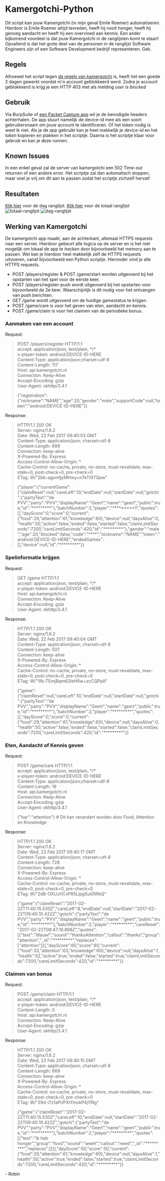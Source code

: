 # Kamergotchi-Python
Dit script kan jouw Kamergotchi (in mijn geval Emile Roemer) automatiseren. Hierdoor is Emile Roemer altijd tevreden, heeft hij nooit honger, heeft hij genoeg aandacht en heeft hij een overvloed aan kennis.
Een ander bijkomend voordeel is dat jouw Kamergotchi in de ranglijsten komt te staan! Opvallend is dat het grote deel van de personen in de ranglijst Software Engineers zijn of een Software Development bedrijf representeren. Gek.

## Regels
Alhoewel het script tegen [de regels van kamergotchi](https://web.archive.org/web/20170221212443/http://www.kamergotchi.nl/faq/) is, heeft het een goede 2 dagen gewerkt voordat m'n account geblokkeerd werd.
Zodra je account geblokkeerd is krijg je een HTTP 403 met als melding _user is blocked_

## Gebruik
Via BurpSuite of [een Packet Capture app](https://play.google.com/store/apps/details?id=app.greyshirts.sslcapture) wil je de benodigde headers achterhalen. De app stuurt namelijk de device-id mee als een soort gebruikersnaam om jouw account te identificeren. Of het token nodig is weet ik niet.
Als je de app gebruikt kan je heel makkelijk je *device-id* en het *token* kopieren en plakken in het scriptje.
Daarna is het scriptje klaar voor gebruik en kan je deze runnen.

## Known Issues
In een enkel geval zal de server van kamergotchi een 502 Time-out returnen of een andere error. Het scriptje zal dan automatisch stoppen, maar voel je vrij om dit aan te passen zodat het scriptje zichzelf hervat!

## Resultaten
[Klik hier](https://web.archive.org/web/20170221211845/http://www.kamergotchi.nl/ranglijst/) voor de dag ranglijst.
[Klik hier](https://web.archive.org/web/20170221211828/http://www.kamergotchi.nl/totaal-ranglijst/) voor de totaal ranglijst
![totaal-ranglijst](http://i.imgur.com/OyyT76Ql.png) ![dag-ranglijst](http://i.imgur.com/x0odavPl.png)

## Werking van Kamergotchi
De kamergotchi app maakt, aan de achterkant, allemaal HTTPS requests naar een server. Hierdoor gebeurt alle logica op de server en is het niet mogelijk om lokaal de app te _hacken_ door bijvoorbeeld het memory aan te passen.
Wel kan je hierdoor heel makkelijk zelf de HTTPS requests uitvoeren, vanaf bijvoorbeeld een Python scriptje. Hieronder vind je alle HTTPS requests.
- POST /players/register & POST /game/start worden uitgevoerd bij het opstarten van het spel voor de eerste keer.
- POST /players/register-push wordt uitgevoerd bij het opstarten voor bijvoorbeeld de 2e keer. Waarschijnlijk is dit nodig voor het ontvangen van push berichten.
- GET /game wordt uitgevoerd om de huidige gamestatus te krijgen.
- POST /game/care is voor het geven van eten, aandacht en kennis.
- POST /game/claim is voor het claimen van de periodieke bonus.

### Aanmaken van een account
Request:
> POST /players/register HTTP/1.1  
> accept: application/json, text/plain, \*/\*  
> x-player-token: android:DEVICE-ID-HERE  
> Content-Type: application/json;charset=utf-8  
> Content-Length: 117  
> Host: api.kamergotchi.nl  
> Connection: Keep-Alive  
> Accept-Encoding: gzip  
> User-Agent: okhttp/3.4.1  
>   
> {"registration":{"nickname":"NAME","age":20,"gender":"male","supportCode":null,"token":"android:DEVICE-ID-HERE"}}  

Response:  
> HTTP/1.1 200 OK  
> Server: nginx/1.6.2  
> Date: Wed, 22 Feb 2017 09:40:03 GMT  
> Content-Type: application/json; charset=utf-8  
> Content-Length: 699  
> Connection: keep-alive  
> X-Powered-By: Express  
> Access-Control-Allow-Origin: *  
> Cache-Control: no-cache, private, no-store, must-revalidate, max-stale=0, post-check=0, pre-check=0  
> ETag: W/"2bb-agomljyMHwy+n7kTf4TQaw"  
>  
> {"player":{"currentGame":{"claimReset":null,"careLeft":10,"endDate":null,"startDate":null,"gotchi":{"partyText":"de PVV","party":"PVV","displayName":"Geert","name":"geert","public":true,"id":"\*\*\*\*\*\*\*\*\*"},"batchNumber":2,"player":"\*\*\*\*\*\*\*\*\*1","quotes":[],"dayScore":0,"score":0,"current":{"food":29,"attention":61,"knowledge":60},"device":null,"daysAlive":0,"health":50,"active":false,"ended":false,"started":false,"claimLimitSeconds":7200,"careLimitSeconds":420,"id":"\*\*\*\*\*\*\*\*\*"},"gender":"male","age":20,"blocked":false,"code":"\*\*\*\*","nickname":"NAME","token":"android:DEVICE-ID-HERE","endedGames":[],"device":null,"id":"\*\*\*\*\*\*\*\*\*"}}

### Spelinformatie krijgen
Request:
> GET /game HTTP/1.1  
> accept: application/json, text/plain, \*/\*  
> x-player-token: android:DEVICE-ID-HERE  
> Host: api.kamergotchi.nl  
> Connection: Keep-Alive  
> Accept-Encoding: gzip  
> User-Agent: okhttp/3.4.1  

Response:
> HTTP/1.1 200 OK  
> Server: nginx/1.6.2  
> Date: Wed, 22 Feb 2017 09:40:04 GMT  
> Content-Type: application/json; charset=utf-8  
> Content-Length: 507  
> Connection: keep-alive  
> X-Powered-By: Express  
> Access-Control-Allow-Origin: *  
> Cache-Control: no-cache, private, no-store, must-revalidate, max-stale=0, post-check=0, pre-check=0  
> ETag: W/"1fb-TEmjBqm62IeH6w+zcCQPpA"  
>   
> {"game":{"claimReset":null,"careLeft":10,"endDate":null,"startDate":null,"gotchi":{"partyText":"de PVV","party":"PVV","displayName":"Geert","name":"geert","public":true,"id":"\*\*\*\*\*\*\*\*\*"},"batchNumber":2,"player":"\*\*\*\*\*\*\*\*\*","quotes":[],"dayScore":0,"score":0,"current":{"food":29,"attention":61,"knowledge":60},"device":null,"daysAlive":0,"health":50,"active":false,"ended":false,"started":false,"claimLimitSeconds":7200,"careLimitSeconds":420,"id":"\*\*\*\*\*\*\*\*\*"}}  

### Eten, Aandacht of Kennis geven
Request:
> POST /game/care HTTP/1.1  
> accept: application/json, text/plain, \*/\*  
> x-player-token: android:DEVICE-ID-HERE  
> Content-Type: application/json;charset=utf-8  
> Content-Length: 19  
> Host: api.kamergotchi.nl  
> Connection: Keep-Alive  
> Accept-Encoding: gzip  
> User-Agent: okhttp/3.4.1  
>   
> {"bar":"attention"}  # Dit kan verandert worden door Food, Attention en Knowledge

Response:
> HTTP/1.1 200 OK  
> Server: nginx/1.6.2  
> Date: Wed, 22 Feb 2017 09:40:17 GMT  
> Content-Type: application/json; charset=utf-8  
> Content-Length: 728  
> Connection: keep-alive  
> X-Powered-By: Express  
> Access-Control-Allow-Origin: *  
> Cache-Control: no-cache, private, no-store, must-revalidate, max-stale=0, post-check=0, pre-check=0  
> ETag: W/"2d8-OXUJrICvP85LipgSut0WbQ"  
>   
> {"game":{"claimReset":"2017-02-22T11:40:15.530Z","careLeft":8,"endDate":null,"startDate":"2017-02-22T09:40:10.422Z","gotchi":{"partyText":"de PVV","party":"PVV","displayName":"Geert","name":"geert","public":true,"id":"\*\*\*\*\*\*\*\*\*"},"batchNumber":2,"player":"\*\*\*\*\*\*\*\*\*","careReset":"2017-02-22T09:47:16.898Z","quotes":[{"text":"Wauw!","sound":"thanksAttention","callout":"thanks","group":"attention","_id":"\*\*\*\*\*\*\*\*\*","replaces":["attention"]}],"dayScore":60,"score":60,"current":{"food":33,"attention":63,"knowledge":60},"device":null,"daysAlive":1,"health":52,"active":true,"ended":false,"started":true,"claimLimitSeconds":7200,"careLimitSeconds":420,"id":"\*\*\*\*\*\*\*\*\*"}}  

### Claimen van bonus
Request:
> POST /game/claim HTTP/1.1  
> accept: application/json, text/plain, \*/\*  
> x-player-token: android:DEVICE-ID-HERE  
> Content-Length: 0  
> Host: api.kamergotchi.nl  
> Connection: Keep-Alive  
> Accept-Encoding: gzip  
> User-Agent: okhttp/3.4.1  

Response:
> HTTP/1.1 200 OK  
> Server: nginx/1.6.2  
> Date: Wed, 22 Feb 2017 09:40:15 GMT  
> Content-Type: application/json; charset=utf-8  
> Content-Length: 669  
> Connection: keep-alive  
> X-Powered-By: Express  
> Access-Control-Allow-Origin: *  
> Cache-Control: no-cache, private, no-store, must-revalidate, max-stale=0, post-check=0, pre-check=0  
> ETag: W/"29d-i7z1aPi/PXiYmokP4j11Rg"  
>   
> {"game":{"claimReset":"2017-02-22T11:40:15.530Z","careLeft":10,"endDate":null,"startDate":"2017-02-22T09:40:10.422Z","gotchi":{"partyText":"de PVV","party":"PVV","displayName":"Geert","name":"geert","public":true,"id":"\*\*\*\*\*\*\*\*\*"},"batchNumber":2,"player":"\*\*\*\*\*\*\*\*\*","quotes":[{"text":"Ik heb honger","group":"food","sound":"weeh","callout":"need","_id":"\*\*\*\*\*\*\*\*\*","replaces":[]}],"dayScore":50,"score":50,"current":{"food":29,"attention":61,"knowledge":60},"device":null,"daysAlive":1,"health":50,"active":true,"ended":false,"started":true,"claimLimitSeconds":7200,"careLimitSeconds":420,"id":"\*\*\*\*\*\*\*\*\*"}}  

\- Robin
